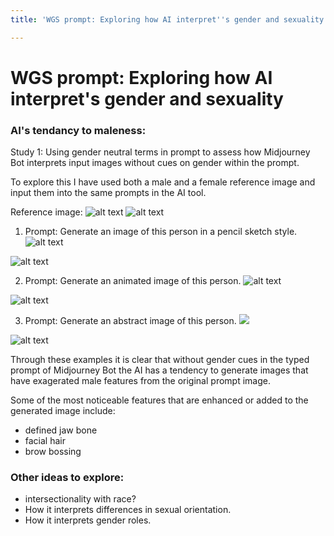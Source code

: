```yaml
---
title: 'WGS prompt: Exploring how AI interpret''s gender and sexuality'

---
```


# WGS prompt: Exploring how AI interpret's gender and sexuality


### AI's tendancy to maleness:

Study 1: Using gender neutral terms in prompt to assess how Midjourney Bot interprets input images without cues on gender within the prompt.

To explore this I have used both a male and a female reference image and input them into the same prompts in the AI tool. 

Reference image: 
![alt text](https://files.slack.com/files-pri/T0HTW3H0V-F056GT1V8EM/rhi_headshot1.png?pub_secret=8ba93b0f25)
![alt text](https://files.slack.com/files-pri/T0HTW3H0V-F056AKST95F/gonzalo_nobackground.png?pub_secret=68273ea14c)

1. Prompt: Generate an image of this person in a pencil sketch style.
![alt text](https://files.slack.com/files-pri/T0HTW3H0V-F055WD9H93R/image.png?pub_secret=9f36537b4c)


![alt text](https://files.slack.com/files-pri/T0HTW3H0V-F0564JHG3HU/image.png?pub_secret=0e3d733ce2)

2. Prompt: Generate an animated image of this person.
![alt text](https://files.slack.com/files-pri/T0HTW3H0V-F056ASHJ2V9/image.png?pub_secret=e495129476)

![alt text](https://files.slack.com/files-pri/T0HTW3H0V-F056DMJJ5U4/image.png?pub_secret=64a9cc1fba)

3. Prompt: Generate an abstract image of this person. 
![](https://i.imgur.com/gBpQ7w8.jpg)

![alt text](https://files.slack.com/files-pri/T0HTW3H0V-F056PS8QN9X/image.png?pub_secret=986a509e5f)

Through these examples it is clear that without gender cues in the typed prompt of Midjourney Bot the AI has a tendency to generate images that have exagerated male features from the original prompt image. 

Some of the most noticeable features that are enhanced or added to the generated image include:
- defined jaw bone 
- facial hair 
- brow bossing










### Other ideas to explore:
- intersectionality with race?
- How it interprets differences in sexual orientation.
- How it interprets gender roles.

